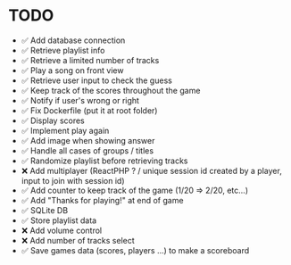 # TODO

- ✅ Add database connection
- ✅ Retrieve playlist info
- ✅ Retrieve a limited number of tracks
- ✅ Play a song on front view
- ✅ Retrieve user input to check the guess
- ✅ Keep track of the scores throughout the game
- ✅ Notify if user's wrong or right
- ✅ Fix Dockerfile (put it at root folder)
- ✅ Display scores
- ✅ Implement play again
- ✅ Add image when showing answer
- ✅ Handle all cases of groups / titles
- ✅ Randomize playlist before retrieving tracks
- ❌ Add multiplayer (ReactPHP ? / unique session id created by a player, input to join with session id)
- ✅ Add counter to keep track of the game (1/20 => 2/20, etc...)
- ✅ Add "Thanks for playing!" at end of game
- ✅ SQLite DB
- ✅ Store playlist data
- ❌ Add volume control
- ❌ Add number of tracks select
- ✅ Save games data (scores, players ...) to make a scoreboard
